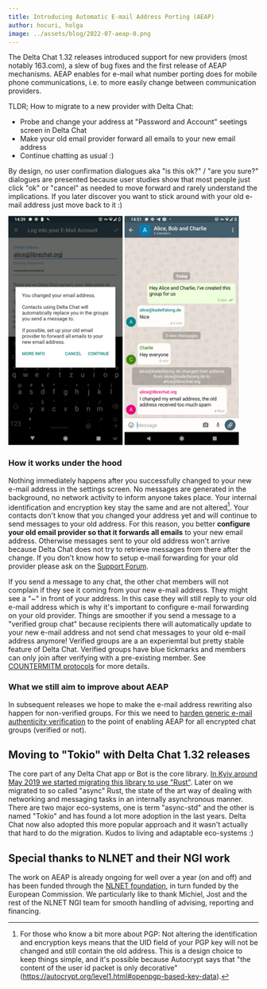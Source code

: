 ```yaml
---
title: Introducing Automatic E-mail Address Porting (AEAP)
author: hocuri, holga
image: ../assets/blog/2022-07-aeap-0.png
---
```


The Delta Chat 1.32 releases introduced support for new providers (most notably 163.com), a slew of bug fixes and the first release of AEAP mechanisms. AEAP enables for e-mail what number porting does for mobile phone communications, i.e. to more easily change between communication providers.

TLDR; How to migrate to a new provider with Delta Chat:

- Probe and change your address at "Password and Account" seetings screen in Delta Chat
- Make your old email provider forward all emails to your new email address
- Continue chatting as usual :)

By design, no user confirmation dialogues aka "is this ok?" / "are you sure?" dialogues are presented because user studies show that most people just click "ok" or "cancel" as needed to move forward and rarely understand the implications. If you later discover you want to stick around with your old e-mail address just move back to it :)

<img src="../assets/blog/2022-07-aeap-1.png" style="width:230px;" alt="" />
<img src="../assets/blog/2022-07-aeap-2.png" style="width:230px;" alt="" />

### How it works under the hood

Nothing immediately happens after you successfully changed to your new e-mail address in the settings screen.  No messages are generated in the background, no network activity to inform anyone takes place. Your internal identification and encryption key stay the same and are not altered[^1]. Your contacts don't know that you changed your address yet and will continue to send messages to your old address. For this reason, you better **configure your old email provider so that it forwards all emails** to your new email address. Otherwise messages sent to your old address won't arrive because Delta Chat does not try to retrieve messages from there after the change. If you don't know how to setup e-mail forwarding for your old provider please ask on the [Support Forum](https://support.delta.chat).

If you send a message to any chat, the other chat members will not complain if they see it coming from your new e-mail address. They might see a "~" in front of your address. In this case they will still reply to your old e-mail address which is why it's important to configure e-mail forwarding on your old provider. Things are smoother if you send a message to a "verified group chat" because recipients there will automatically update to your new e-mail address and not send chat messages to your old e-mail address anymore! Verified groups are a an experiemtal but pretty stable feature of Delta Chat. Verified groups have blue tickmarks and members can only join after verifying with a pre-existing member. See [COUNTERMITM protocols](https://countermitm.readthedocs.io/en/latest/new.html) for more details.

[^1]: For those who know a bit more about PGP: Not altering the identification and encryption keys means that the UID field of your PGP key will not be changed and still contain the old address.  This is a design choice to keep things simple, and it's possible because Autocrypt says that "the content of the user id packet is only decorative" (<https://autocrypt.org/level1.html#openpgp-based-key-data>).

### What we still aim to improve about AEAP

In subsequent releases we hope to make the e-mail address rewriting also happen for non-verified groups. For this we need to [harden generic e-mail authenticity verification](https://github.com/deltachat/deltachat-core-rust/issues/3507) to the point of enabling AEAP for all encrypted chat groups (verified or not).

## Moving to "Tokio" with Delta Chat 1.32 releases

The core part of any Delta Chat app or Bot is the core library. [In Kyiv around May 2019 we started migrating this library to use "Rust"](https://delta.chat/en/2019-05-08-xyiv#the-coming-delta-chat-rustocalypse).  Later on we migrated to so called "async" Rust, the state of the art way of dealing with networking and messaging tasks in an internally asynchronous manner.  There are two major eco-systems, one is term "async-std" and the other is named "Tokio" and has found a lot more adoption in the last years.  Delta Chat now also adopted this more popular approach and it wasn't actually that hard to do the migration.  Kudos to living and adaptable eco-systems :)

## Special thanks to NLNET and their NGI work

The work on AEAP is already ongoing for well over a year (on and off) and has been funded through the [NLNET foundation](https://nlnet.nl/project/EmailPorting/), in turn funded by the European Commission. We particularly like to thank Michiel, Jost and the rest of the NLNET NGI team for smooth handling of advising, reporting and financing.
